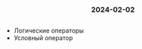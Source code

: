 <h3 style="text-align: center; padding-bottom: 14px">2024-02-02</h3>

* Логические операторы
* Условный оператор